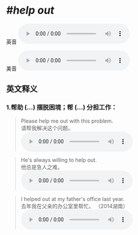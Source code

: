 # ***\#help out*** 
英音
<audio src="./media/help out1_AAC.aac" controls="controls"></audio>

美音
<audio src="./media/help out2_AAC.aac" controls="controls"></audio>



  

英文释义
---
### 1.**帮助 (…) 摆脱困境；帮 (…) 分担工作：**  

 > Please help me out with this problem.  
 > 请帮我解决这个问题。    
<audio src="./media/help-21.aac" controls="controls"></audio>

 > He's always willing to help out.  
 > 他总是急人之难。    
<audio src="./media/help-22.aac" controls="controls"></audio>

 > I helped out at my father's office last year.  
 > 去年我在父亲的办公室里帮忙。  （2014湖南）  
<audio src="./media/I helped out at my_AAC.aac" controls="controls"></audio>


